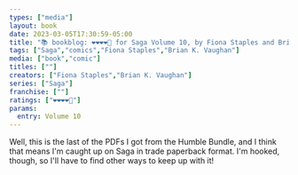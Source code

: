 ```yaml
---
types: ["media"]
layout: book
date: 2023-03-05T17:30:59-05:00
title: "📚 bookblog: ❤️❤️❤️❤️🖤 for Saga Volume 10, by Fiona Staples and Brian K. Vaughan"
tags: ["Saga","comics","Fiona Staples","Brian K. Vaughan"]
media: ["book","comic"]
titles: [""]
creators: ["Fiona Staples","Brian K. Vaughan"]
series: ["Saga"]
franchise: [""]
ratings: ["❤️❤️❤️❤️🖤"]
params:
  entry: Volume 10
---
```

Well, this is the last of the PDFs I got from the Humble Bundle, and I think that means I'm caught up on Saga in trade paperback format. I'm hooked, though, so I'll have to find other ways to keep up with it!
